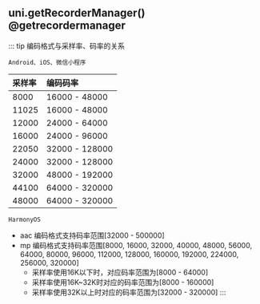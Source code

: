 ## uni.getRecorderManager() @getrecordermanager

<!-- UTSAPIJSON.getRecorderManager.description -->

<!-- UTSAPIJSON.getRecorderManager.compatibility -->

<!-- UTSAPIJSON.getRecorderManager.param -->

<!-- UTSAPIJSON.getRecorderManager.returnValue -->

::: tip 编码格式与采样率、码率的关系

`Android、iOS、微信小程序`

|采样率|编码码率|
|:-|:-|
|8000|16000 - 48000|
|11025|16000 - 48000|
|12000|24000 - 64000|
|16000|24000 - 96000|
|22050|32000 - 128000|
|24000|32000 - 128000|
|32000|48000 - 192000|
|44100|64000 - 320000|
|48000|64000 - 320000|

`HarmonyOS`

- aac 编码格式支持码率范围[32000 - 500000]
- mp 编码格式支持码率范围[8000, 16000, 32000, 40000, 48000, 56000, 64000, 80000, 96000, 112000, 128000, 160000, 192000, 224000, 256000, 320000]
  - 采样率使用16K以下时，对应码率范围为[8000 - 64000]
  - 采样率使用16K~32K时对应的码率范围为[8000 - 160000]
  - 采样率使用32K以上时对应的码率范围为[32000 - 320000]
:::

<!-- UTSAPIJSON.getRecorderManager.example -->

<!-- UTSAPIJSON.getRecorderManager.tutorial -->

<!-- UTSAPIJSON.getRecorderManager.example -->

<!-- UTSAPIJSON.general_type.name -->

<!-- UTSAPIJSON.general_type.param -->
